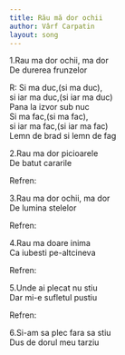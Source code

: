 ```yaml
---
title: Rău mă dor ochii
author: Vârf Carpatin
layout: song
---
```


1.Rau ma dor ochii, ma dor  
De durerea frunzelor  

R: Si ma duc,(si ma duc),  
si iar ma duc,(si iar ma duc)  
Pana la izvor sub nuc  
Si ma fac,(si ma fac),  
si iar ma fac,(si iar ma fac)  
Lemn de brad si lemn de fag  

2.Rau ma dor picioarele  
De batut cararile  

Refren:  

3.Rau ma dor ochii, ma dor  
De lumina stelelor  

Refren:  

4.Rau ma doare inima  
Ca iubesti pe-altcineva  

Refren:  

5.Unde ai plecat nu stiu  
Dar mi-e sufletul pustiu  

Refren:  

6.Si-am sa plec fara sa stiu  
Dus de dorul meu tarziu   
